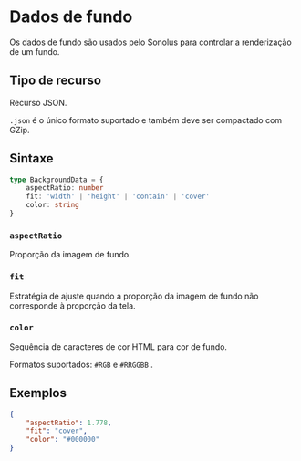 # Dados de fundo

Os dados de fundo são usados pelo Sonolus para controlar a renderização de um fundo.

## Tipo de recurso

Recurso JSON.

`.json` é o único formato suportado e também deve ser compactado com GZip.

## Sintaxe

```ts
type BackgroundData = {
    aspectRatio: number
    fit: 'width' | 'height' | 'contain' | 'cover'
    color: string
}
```

### `aspectRatio`

Proporção da imagem de fundo.

### `fit`

Estratégia de ajuste quando a proporção da imagem de fundo não corresponde à proporção da tela.

### `color`

Sequência de caracteres de cor HTML para cor de fundo.

Formatos suportados: `#RGB` e `#RRGGBB` .

## Exemplos

```json
{
    "aspectRatio": 1.778,
    "fit": "cover",
    "color": "#000000"
}
```
